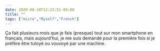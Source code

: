 ```yaml
---
date: 2020-08-18T12:23:51-04:00
title: ""
tags: ["micro","Myself","French"]
---
```

Ça fait plusieurs mois que je fais (presque) tout sur mon smartphone en français, mais aujourd’hui, je me suis demandé pour la première fois si je préfère être tutoyé ou vouvoyé par une machine.

